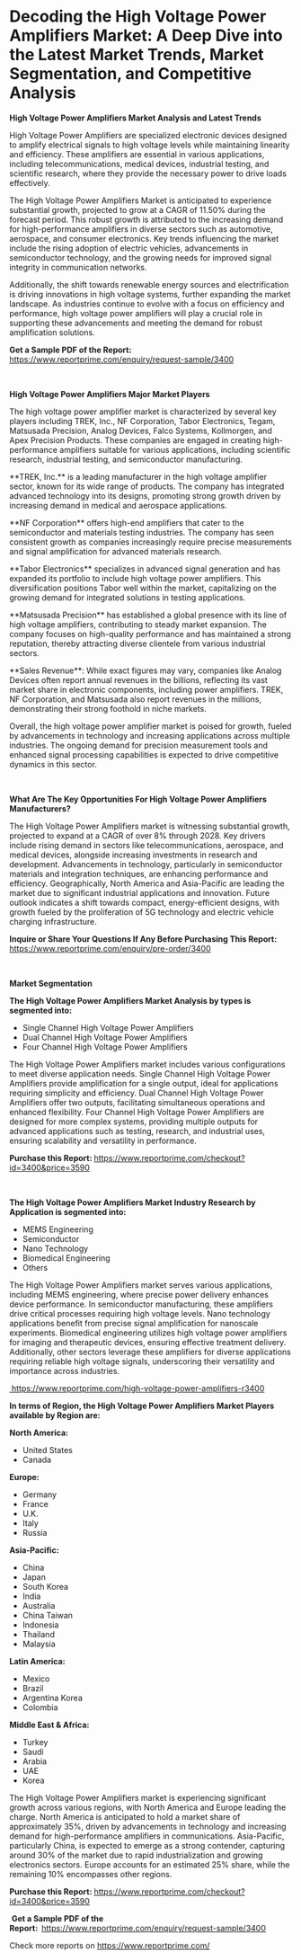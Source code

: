 <p><h1>Decoding the High Voltage Power Amplifiers Market: A Deep Dive into the Latest Market Trends, Market Segmentation, and Competitive Analysis</h1></p><p><strong>High Voltage Power Amplifiers Market Analysis and Latest Trends</strong></p>
<p><p>High Voltage Power Amplifiers are specialized electronic devices designed to amplify electrical signals to high voltage levels while maintaining linearity and efficiency. These amplifiers are essential in various applications, including telecommunications, medical devices, industrial testing, and scientific research, where they provide the necessary power to drive loads effectively.</p><p>The High Voltage Power Amplifiers Market is anticipated to experience substantial growth, projected to grow at a CAGR of 11.50% during the forecast period. This robust growth is attributed to the increasing demand for high-performance amplifiers in diverse sectors such as automotive, aerospace, and consumer electronics. Key trends influencing the market include the rising adoption of electric vehicles, advancements in semiconductor technology, and the growing needs for improved signal integrity in communication networks.</p><p>Additionally, the shift towards renewable energy sources and electrification is driving innovations in high voltage systems, further expanding the market landscape. As industries continue to evolve with a focus on efficiency and performance, high voltage power amplifiers will play a crucial role in supporting these advancements and meeting the demand for robust amplification solutions.</p></p>
<p><strong>Get a Sample PDF of the Report:&nbsp;</strong> <a href="https://www.reportprime.com/enquiry/request-sample/3400?utm_campaign=2295&utm_medium=2&utm_source=Github&utm_content=ia&utm_term=18032025&utm_id=high-voltage-power-amplifiers">https://www.reportprime.com/enquiry/request-sample/3400</a></p>
<p>&nbsp;</p>
<p><strong>High Voltage Power Amplifiers Major Market Players</strong></p>
<p><p>The high voltage power amplifier market is characterized by several key players including TREK, Inc., NF Corporation, Tabor Electronics, Tegam, Matsusada Precision, Analog Devices, Falco Systems, Kollmorgen, and Apex Precision Products. These companies are engaged in creating high-performance amplifiers suitable for various applications, including scientific research, industrial testing, and semiconductor manufacturing.</p><p>**TREK, Inc.** is a leading manufacturer in the high voltage amplifier sector, known for its wide range of products. The company has integrated advanced technology into its designs, promoting strong growth driven by increasing demand in medical and aerospace applications. </p><p>**NF Corporation** offers high-end amplifiers that cater to the semiconductor and materials testing industries. The company has seen consistent growth as companies increasingly require precise measurements and signal amplification for advanced materials research.</p><p>**Tabor Electronics** specializes in advanced signal generation and has expanded its portfolio to include high voltage power amplifiers. This diversification positions Tabor well within the market, capitalizing on the growing demand for integrated solutions in testing applications.</p><p>**Matsusada Precision** has established a global presence with its line of high voltage amplifiers, contributing to steady market expansion. The company focuses on high-quality performance and has maintained a strong reputation, thereby attracting diverse clientele from various industrial sectors.</p><p>**Sales Revenue**: While exact figures may vary, companies like Analog Devices often report annual revenues in the billions, reflecting its vast market share in electronic components, including power amplifiers. TREK, NF Corporation, and Matsusada also report revenues in the millions, demonstrating their strong foothold in niche markets.</p><p>Overall, the high voltage power amplifier market is poised for growth, fueled by advancements in technology and increasing applications across multiple industries. The ongoing demand for precision measurement tools and enhanced signal processing capabilities is expected to drive competitive dynamics in this sector.</p></p>
<p>&nbsp;</p>
<p><strong>What Are The Key Opportunities For High Voltage Power Amplifiers Manufacturers?</strong></p>
<p><p>The High Voltage Power Amplifiers market is witnessing substantial growth, projected to expand at a CAGR of over 8% through 2028. Key drivers include rising demand in sectors like telecommunications, aerospace, and medical devices, alongside increasing investments in research and development. Advancements in technology, particularly in semiconductor materials and integration techniques, are enhancing performance and efficiency. Geographically, North America and Asia-Pacific are leading the market due to significant industrial applications and innovation. Future outlook indicates a shift towards compact, energy-efficient designs, with growth fueled by the proliferation of 5G technology and electric vehicle charging infrastructure.</p></p>
<p><strong>Inquire or Share Your Questions If Any Before Purchasing This Report:</strong> <a href="https://www.reportprime.com/enquiry/pre-order/3400?utm_campaign=2295&utm_medium=2&utm_source=Github&utm_content=ia&utm_term=18032025&utm_id=high-voltage-power-amplifiers">https://www.reportprime.com/enquiry/pre-order/3400</a></p>
<p>&nbsp;</p>
<p><strong>Market Segmentation</strong></p>
<p><strong>The High Voltage Power Amplifiers Market Analysis by types is segmented into:</strong></p>
<p><ul><li>Single Channel High Voltage Power Amplifiers</li><li>Dual Channel High Voltage Power Amplifiers</li><li>Four Channel High Voltage Power Amplifiers</li></ul></p>
<p><p>The High Voltage Power Amplifiers market includes various configurations to meet diverse application needs. Single Channel High Voltage Power Amplifiers provide amplification for a single output, ideal for applications requiring simplicity and efficiency. Dual Channel High Voltage Power Amplifiers offer two outputs, facilitating simultaneous operations and enhanced flexibility. Four Channel High Voltage Power Amplifiers are designed for more complex systems, providing multiple outputs for advanced applications such as testing, research, and industrial uses, ensuring scalability and versatility in performance.</p></p>
<p><strong>Purchase this Report:&nbsp;</strong><a href="https://www.reportprime.com/checkout?id=3400&price=3590&utm_campaign=2295&utm_medium=2&utm_source=Github&utm_content=ia&utm_term=18032025&utm_id=high-voltage-power-amplifiers">https://www.reportprime.com/checkout?id=3400&price=3590</a></p>
<p>&nbsp;</p>
<p><strong>The High Voltage Power Amplifiers Market Industry Research by Application is segmented into:</strong></p>
<p><ul><li>MEMS Engineering</li><li>Semiconductor</li><li>Nano Technology</li><li>Biomedical Engineering</li><li>Others</li></ul></p>
<p><p>The High Voltage Power Amplifiers market serves various applications, including MEMS engineering, where precise power delivery enhances device performance. In semiconductor manufacturing, these amplifiers drive critical processes requiring high voltage levels. Nano technology applications benefit from precise signal amplification for nanoscale experiments. Biomedical engineering utilizes high voltage power amplifiers for imaging and therapeutic devices, ensuring effective treatment delivery. Additionally, other sectors leverage these amplifiers for diverse applications requiring reliable high voltage signals, underscoring their versatility and importance across industries.</p></p>
<p><a href="https://www.reportprime.com/high-voltage-power-amplifiers-r3400?utm_campaign=2295&utm_medium=2&utm_source=Github&utm_content=ia&utm_term=18032025&utm_id=high-voltage-power-amplifiers">&nbsp;https://www.reportprime.com/high-voltage-power-amplifiers-r3400</a></p>
<p><strong>In terms of Region, the High Voltage Power Amplifiers Market Players available by Region are:</strong></p>
<p>
    <p> <strong> North America: </strong>
        <ul>
            <li>United States</li>
            <li>Canada</li>
        </ul>
        </p> 
    <p> <strong> Europe: </strong>
        <ul>
            <li>Germany</li>
            <li>France</li>
            <li>U.K.</li>
            <li>Italy</li>
            <li>Russia</li>
        </ul>
        </p> 
    <p> <strong> Asia-Pacific: </strong>
        <ul>
            <li>China</li>
            <li>Japan</li>
            <li>South Korea</li>
            <li>India</li>
            <li>Australia</li>
            <li>China Taiwan</li>
            <li>Indonesia</li>
            <li>Thailand</li>
            <li>Malaysia</li>
        </ul>
        </p> 
    <p> <strong> Latin America: </strong>
        <ul>
            <li>Mexico</li>
            <li>Brazil</li>
            <li>Argentina Korea</li>
            <li>Colombia</li>
        </ul>
        </p> 
    <p> <strong> Middle East & Africa: </strong>
        <ul>
            <li>Turkey</li>
            <li>Saudi</li>
            <li>Arabia</li>
            <li>UAE</li>
            <li>Korea</li>
        </ul>
    </p>
    </p>
<p><p>The High Voltage Power Amplifiers market is experiencing significant growth across various regions, with North America and Europe leading the charge. North America is anticipated to hold a market share of approximately 35%, driven by advancements in technology and increasing demand for high-performance amplifiers in communications. Asia-Pacific, particularly China, is expected to emerge as a strong contender, capturing around 30% of the market due to rapid industrialization and growing electronics sectors. Europe accounts for an estimated 25% share, while the remaining 10% encompasses other regions.</p></p>
<p><strong>Purchase this Report: </strong><a href="https://www.reportprime.com/checkout?id=3400&price=3590&utm_campaign=2295&utm_medium=2&utm_source=Github&utm_content=ia&utm_term=18032025&utm_id=high-voltage-power-amplifiers">https://www.reportprime.com/checkout?id=3400&price=3590</a></p>
<p>&nbsp;<strong>Get a Sample PDF of the Report:&nbsp;&nbsp;</strong><a href="https://www.reportprime.com/enquiry/request-sample/3400?utm_campaign=2295&utm_medium=2&utm_source=Github&utm_content=ia&utm_term=18032025&utm_id=high-voltage-power-amplifiers">https://www.reportprime.com/enquiry/request-sample/3400</a></p>
<p><strong></strong></p>
<p>Check more reports on <a href="https://www.reportprime.com/?utm_campaign=2295&utm_medium=2&utm_source=Github&utm_content=ia&utm_term=18032025&utm_id=high-voltage-power-amplifiers">https://www.reportprime.com/</a></p>